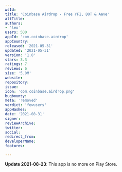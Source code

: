 ```yaml
---
wsId: 
title: 'Coinbase Airdrop - Free YFI, DOT & Aave'
altTitle: 
authors:
- 'leo'
users: 500
appId: 'com.coinbase.airdrop'
appCountry: 
released: '2021-05-31'
updated: '2021-05-31'
version: '1.0'
stars: 3.3
ratings: 7
reviews: 6
size: '5.8M'
website: 
repository: 
issue: 
icon: 'com.coinbase.airdrop.png'
bugbounty: 
meta: 'removed'
verdict: 'fewusers'
appHashes: 
date: '2021-08-31'
signer: 
reviewArchive: 
twitter: 
social: 
redirect_from: 
developerName: 
features: 

---
```


**Update 2021-08-23**: This app is no more on Play Store.
